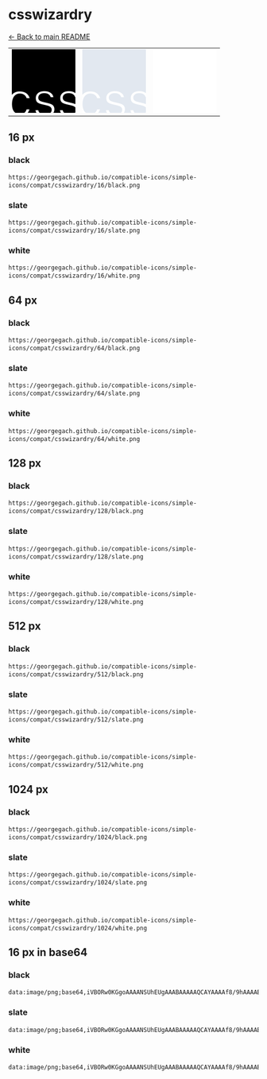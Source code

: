 # csswizardry

[← Back to main README](../../README.md)

<table><tr>
  <td><img src="./128/black.png" width="128" alt="csswizardry black icon" /></td>
  <td><img src="./128/slate.png" width="128" alt="csswizardry slate icon" /></td>
  <td><img src="./128/white.png" width="128" alt="csswizardry white icon" /></td>
</tr></table>

## 16 px

### black
```
https://georgegach.github.io/compatible-icons/simple-icons/compat/csswizardry/16/black.png
```

### slate
```
https://georgegach.github.io/compatible-icons/simple-icons/compat/csswizardry/16/slate.png
```

### white
```
https://georgegach.github.io/compatible-icons/simple-icons/compat/csswizardry/16/white.png
```

## 64 px

### black
```
https://georgegach.github.io/compatible-icons/simple-icons/compat/csswizardry/64/black.png
```

### slate
```
https://georgegach.github.io/compatible-icons/simple-icons/compat/csswizardry/64/slate.png
```

### white
```
https://georgegach.github.io/compatible-icons/simple-icons/compat/csswizardry/64/white.png
```

## 128 px

### black
```
https://georgegach.github.io/compatible-icons/simple-icons/compat/csswizardry/128/black.png
```

### slate
```
https://georgegach.github.io/compatible-icons/simple-icons/compat/csswizardry/128/slate.png
```

### white
```
https://georgegach.github.io/compatible-icons/simple-icons/compat/csswizardry/128/white.png
```

## 512 px

### black
```
https://georgegach.github.io/compatible-icons/simple-icons/compat/csswizardry/512/black.png
```

### slate
```
https://georgegach.github.io/compatible-icons/simple-icons/compat/csswizardry/512/slate.png
```

### white
```
https://georgegach.github.io/compatible-icons/simple-icons/compat/csswizardry/512/white.png
```

## 1024 px

### black
```
https://georgegach.github.io/compatible-icons/simple-icons/compat/csswizardry/1024/black.png
```

### slate
```
https://georgegach.github.io/compatible-icons/simple-icons/compat/csswizardry/1024/slate.png
```

### white
```
https://georgegach.github.io/compatible-icons/simple-icons/compat/csswizardry/1024/white.png
```

## 16 px in base64

### black
```
data:image/png;base64,iVBORw0KGgoAAAANSUhEUgAAABAAAAAQCAYAAAAf8/9hAAAABmJLR0QA/wD/AP+gvaeTAAAA2klEQVQ4je3SvS5EURTF8d/cEQoSIaMQxURDdApv4AG0Wi+gFv1UU0ytUXsAD0Cn1JBISBRi4mNuriEUw9CshHp04iQn2Xvtc9b5750DJT5H3GUtwcir+M3lf4M/YzCGPs6Tz6OZuIsrVFiOPo4HXOMWqwW2QjKB7RQrtDCJJezhEh/YxxtWcAgnvv92F3foYQP3GOIxtRds4gbv6Nexg9lgT+XVOhZCcYq5nJkJUQvHmK7hIiI8YYDGj7zEUQh2o79mFmdF+qjwjIMY9NBOW4tYj9EAnQy+ibUvr59HB1eAP6sAAAAASUVORK5CYII=
```

### slate
```
data:image/png;base64,iVBORw0KGgoAAAANSUhEUgAAABAAAAAQCAYAAAAf8/9hAAAABmJLR0QA/wD/AP+gvaeTAAABHElEQVQ4je2QsUrVcRiGn+dLbHAIQUQhEA0UN4fwBpwd2lu6gUYhdydBZxuauwAvwMk5goLAQA7SKaTT/xhYeOj3OpyztJ4xerfvheeB77X3rRsQ5pkm8qOmhgHCfE0NT/Jf8E8IZgI3wkfH93JgBSDYJ+1zSRfdSLIizhKuA5eaL+JWlXkBFPIw1MuQS6RLOKhyDl2HOlEuxD9WvYH8Im6ipzOJe8B2AtBOiqq01spcER8HFqS9whphfie8U58DSy1Ztve1uwCe/PVYuFPOg68ha+ouYTVkUfK+1YMjyCNbntnrd5+Q9THHsGSUsDBRDRMGmjOwD+xP+lvhuuGHAk/VLuSn8jZxBH6PHCJRVgk7JIPACDwGb8Zj5+k9zW2B/CqbV8sAAAAASUVORK5CYII=
```

### white
```
data:image/png;base64,iVBORw0KGgoAAAANSUhEUgAAABAAAAAQCAYAAAAf8/9hAAAABmJLR0QA/wD/AP+gvaeTAAAA50lEQVQ4je3QvysFcBQF8M97icEgJWV6ochm8B+YJZvVP+APsJsUM4PZH/D+AJPMilJPGeTlx3ueR5SHY/kWGdnkTvee0z333FNJ0sawn9VdJUl+uAyqv1n+F/gzAn3o4qTMY6iVvokzdDBd8H7c4ByXmK1ipTgZwGohO1jHIKawjQbesItnzKAuyWE+q5nkKkkryWKS6yTvSW4L95hkOclFktck3UqSBia/vfaCA+xgAgsYxyiOsIkhLFWSnBabcI8eRr7MbeyXTNYK/lSyOK6iXn5+wF4RaGEDKZfni1APWyX4GuY+AE/kduLNy7USAAAAAElFTkSuQmCC
```

